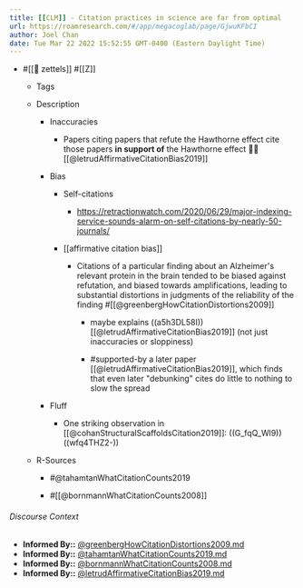```yaml
---
title: [[CLM]] - Citation practices in science are far from optimal
url: https://roamresearch.com/#/app/megacoglab/page/GjwuKFbCI
author: Joel Chan
date: Tue Mar 22 2022 15:52:55 GMT-0400 (Eastern Daylight Time)
---
```


- #[[🌲 zettels]] #[[Z]]

    - Tags

    - Description

        - Inaccuracies

            - Papers citing papers that refute the Hawthorne effect cite those papers **in support of** the Hawthorne effect 🤦‍♂️ [[@letrudAffirmativeCitationBias2019]]

        - Bias

            - Self-citations

                - https://retractionwatch.com/2020/06/29/major-indexing-service-sounds-alarm-on-self-citations-by-nearly-50-journals/

            - [[affirmative citation bias]]

                - Citations of a particular finding about an Alzheimer's relevant protein in the brain tended to be biased against refutation, and biased towards amplifications, leading to substantial distortions in judgments of the reliability of the finding #[[@greenbergHowCitationDistortions2009]]

                    - maybe explains ((a5h3DL58I)) [[@letrudAffirmativeCitationBias2019]] (not just inaccuracies or sloppiness)

                    - #supported-by a later paper [[@letrudAffirmativeCitationBias2019]], which finds that even later "debunking" cites do little to nothing to slow the spread

        - Fluff

            - One striking observation in [[@cohanStructuralScaffoldsCitation2019]]: ((G_fqQ_Wl9))((wfq4THZ2-))

    - R-Sources

        - #@tahamtanWhatCitationCounts2019

        - #[[@bornmannWhatCitationCounts2008]]

###### Discourse Context

- **Informed By::** [@greenbergHowCitationDistortions2009.md](@greenbergHowCitationDistortions2009.md)
- **Informed By::** [@tahamtanWhatCitationCounts2019.md](@tahamtanWhatCitationCounts2019.md)
- **Informed By::** [@bornmannWhatCitationCounts2008.md](@bornmannWhatCitationCounts2008.md)
- **Informed By::** [@letrudAffirmativeCitationBias2019.md](@letrudAffirmativeCitationBias2019.md)

